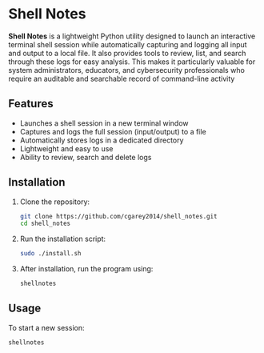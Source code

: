 # Shell Notes

**Shell Notes** is a lightweight Python utility designed to launch an interactive terminal shell session while automatically capturing and logging all input and output to a local file. It also provides tools to review, list, and search through these logs for easy analysis. This makes it particularly valuable for system administrators, educators, and cybersecurity professionals who require an auditable and searchable record of command-line activity

## Features

- Launches a shell session in a new terminal window
- Captures and logs the full session (input/output) to a file
- Automatically stores logs in a dedicated directory
- Lightweight and easy to use
- Ability to review, search and delete logs

## Installation

1. Clone the repository:

    ```bash
    git clone https://github.com/cgarey2014/shell_notes.git
    cd shell_notes
    ```

2. Run the installation script:

    ```bash
    sudo ./install.sh
    ```

3. After installation, run the program using:

    ```bash
    shellnotes
    ```


## Usage

To start a new session:

```bash
shellnotes
